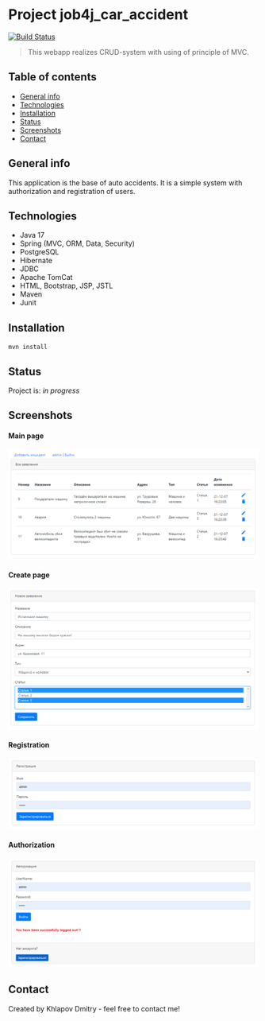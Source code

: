 # Project job4j_car_accident
[![Build Status](https://app.travis-ci.com/EDGE775/job4j_car_accident.svg?branch=master)](https://app.travis-ci.com/EDGE775/job4j_car_accident)

> This webapp realizes CRUD-system with using of principle of MVC.

## Table of contents
* [General info](#general-info)
* [Technologies](#technologies)
* [Installation](#installation)
* [Status](#status)
* [Screenshots](#screenshots)
* [Contact](#contact)

## General info
This application is the base of auto accidents.
It is a simple system with authorization and registration of users.

## Technologies
* Java 17
* Spring (MVC, ORM, Data, Security)
* PostgreSQL
* Hibernate
* JDBC
* Apache TomCat
* HTML, Bootstrap, JSP, JSTL
* Maven
* Junit

## Installation
```
mvn install
```

## Status
Project is: _in progress_

## Screenshots
#### Main page
![ScreenShot](images/Screenshot_1.png)
#### Create page
![ScreenShot](images/Screenshot_2.png)
#### Registration
![ScreenShot](images/Screenshot_4.png)
#### Authorization
![ScreenShot](images/Screenshot_3.png)

## Contact
Created by Khlapov Dmitry - feel free to contact me!